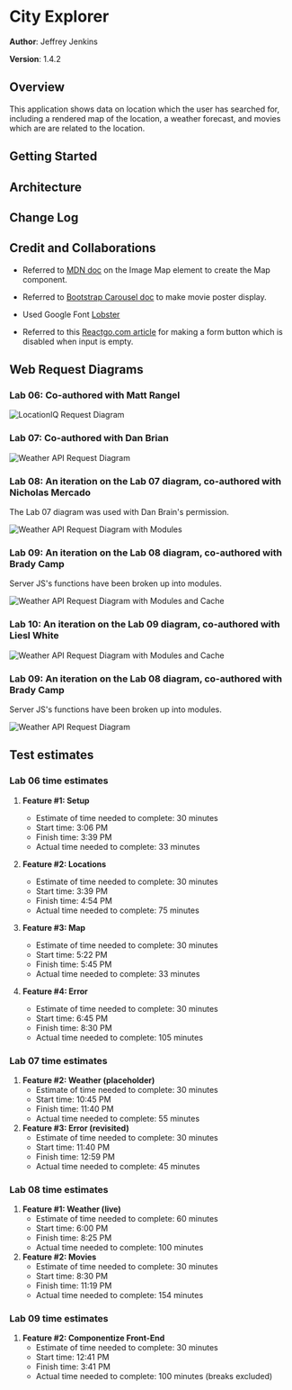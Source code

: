 # City Explorer

**Author**: Jeffrey Jenkins

**Version**: 1.4.2

## Overview

This application shows data on location which the user has searched for, including a rendered map of the location, a weather forecast, and movies which are are related to the location.

## Getting Started
<!-- What are the steps that a user must take in order to build this app on their own machine and get it running? -->

## Architecture
<!-- Provide a detailed description of the application design. What technologies (languages, libraries, etc) you're using, and any other relevant design information. -->

## Change Log
<!-- Use this area to document the iterative changes made to your application as each feature is successfully implemented. Use time stamps. Here's an example:

01-01-2001 4:59pm - Application now has a fully-functional express server, with a GET route for the location resource. -->

## Credit and Collaborations

- Referred to [MDN doc](https://developer.mozilla.org/en-US/docs/Web/HTML/Element/map) on the Image Map element to create the Map component.

- Referred to [Bootstrap Carousel doc](https://getbootstrap.com/docs/4.0/components/carousel/) to make movie poster display.

- Used Google Font [Lobster](https://fonts.google.com/specimen/Lobster)

- Referred to this [Reactgo.com article](https://reactgo.com/react-disable-button-input-empty/) for making a form button which is disabled when input is empty.

## Web Request Diagrams

### Lab 06: Co-authored with Matt Rangel

![LocationIQ Request Diagram](assets/CityExplorer-diagram.png)

### Lab 07: Co-authored with Dan Brian

![Weather API Request Diagram](assets/CityExplorerLab07Diagram.png)

### Lab 08: An iteration on the Lab 07 diagram, co-authored with Nicholas Mercado

The Lab 07 diagram was used with Dan Brain's permission.

![Weather API Request Diagram with Modules](assets/Lab08Diagram.png)

### Lab 09: An iteration on the Lab 08 diagram, co-authored with Brady Camp

Server JS's functions have been broken up into modules.

![Weather API Request Diagram with Modules and Cache](assets/Lab09Diagram.png)

### Lab 10: An iteration on the Lab 09 diagram, co-authored with Liesl White

![Weather API Request Diagram with Modules and Cache](assets/Lab09Diagram.png)

### Lab 09: An iteration on the Lab 08 diagram, co-authored with Brady Camp

Server JS's functions have been broken up into modules.

![Weather API Request Diagram](assets/Lab09Diagram.png)

## Test estimates

### Lab 06 time estimates

1. **Feature #1: Setup**
    - Estimate of time needed to complete: 30 minutes
    - Start time: 3:06 PM
    - Finish time: 3:39 PM
    - Actual time needed to complete: 33 minutes

2. **Feature #2: Locations**
    - Estimate of time needed to complete: 30 minutes
    - Start time: 3:39 PM
    - Finish time: 4:54 PM
    - Actual time needed to complete: 75 minutes

3. **Feature #3: Map**
    - Estimate of time needed to complete: 30 minutes
    - Start time: 5:22 PM
    - Finish time: 5:45 PM
    - Actual time needed to complete: 33 minutes

4. **Feature #4: Error**
    - Estimate of time needed to complete: 30 minutes
    - Start time: 6:45 PM
    - Finish time: 8:30 PM
    - Actual time needed to complete: 105 minutes

### Lab 07 time estimates

1. **Feature #2: Weather (placeholder)**
    - Estimate of time needed to complete: 30 minutes
    - Start time: 10:45 PM
    - Finish time: 11:40 PM
    - Actual time needed to complete: 55 minutes
2. **Feature #3: Error (revisited)**
    - Estimate of time needed to complete: 30 minutes
    - Start time: 11:40 PM
    - Finish time: 12:59 PM
    - Actual time needed to complete: 45 minutes

### Lab 08 time estimates

1. **Feature #1: Weather (live)**
    - Estimate of time needed to complete: 60 minutes
    - Start time: 6:00 PM
    - Finish time: 8:25 PM
    - Actual time needed to complete: 100 minutes
2. **Feature #2: Movies**
    - Estimate of time needed to complete: 30 minutes
    - Start time: 8:30 PM
    - Finish time: 11:19 PM
    - Actual time needed to complete: 154 minutes

### Lab 09 time estimates

1. **Feature #2: Componentize Front-End**
    - Estimate of time needed to complete: 30 minutes
    - Start time: 12:41 PM
    - Finish time: 3:41 PM
    - Actual time needed to complete: 100 minutes (breaks excluded)
